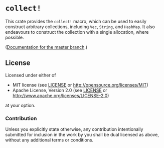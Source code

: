 # `collect!`

This crate provides the `collect!` macro, which can be used to easily construct arbitrary collections, including `Vec`, `String`, and `HashMap`.  It also endeavours to construct the collection with a single allocation, where possible.

([Documentation for the master branch](https://danielkeep.github.io/rust-collect-mac/doc/collect_mac/index.html).)

## License

Licensed under either of

* MIT license (see [LICENSE](LICENSE) or <http://opensource.org/licenses/MIT>)
* Apache License, Version 2.0 (see [LICENSE](LICENSE) or <http://www.apache.org/licenses/LICENSE-2.0>)

at your option.

### Contribution

Unless you explicitly state otherwise, any contribution intentionally submitted for inclusion in the work by you shall be dual licensed as above, without any additional terms or conditions.
